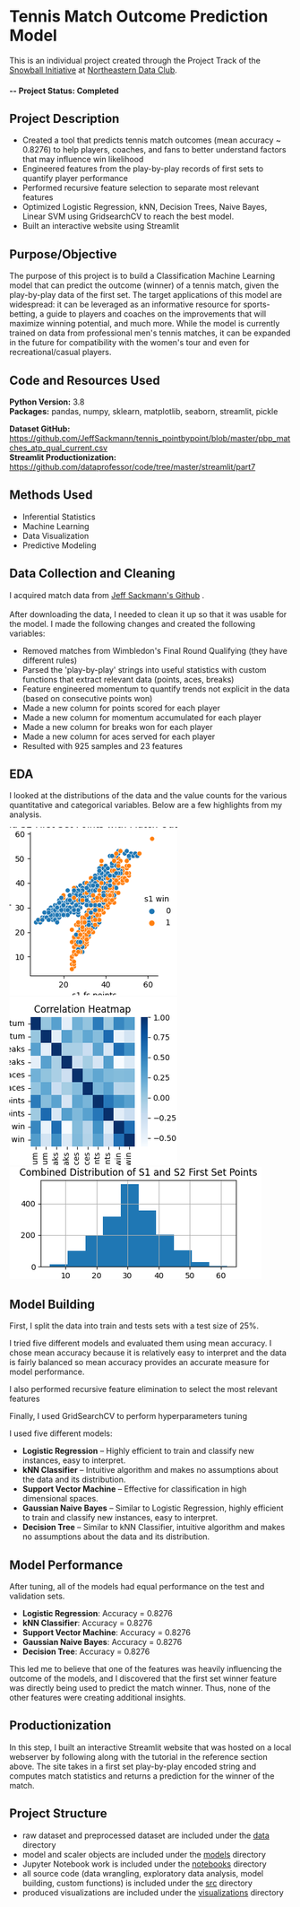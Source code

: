 # Tennis Match Outcome Prediction Model

This is an individual project created through the Project Track of
the [Snowball Initiative](https://dataclub.northeastern.edu/snowball/)
at [Northeastern Data Club](http://www.https://dataclub.northeastern.edu/).

#### -- Project Status: Completed

## Project Description

* Created a tool that predicts tennis match outcomes (mean accuracy ~ 0.8276) to help players, coaches, and fans to
  better understand factors that may influence win likelihood
* Engineered features from the play-by-play records of first sets to quantify player performance
* Performed recursive feature selection to separate most relevant features
* Optimized Logistic Regression, kNN, Decision Trees, Naive Bayes, Linear SVM using GridsearchCV to reach the best
  model.
* Built an interactive website using Streamlit

## Purpose/Objective

The purpose of this project is to build a Classification Machine Learning model that can predict the outcome (winner) of
a tennis match, given the play-by-play data of the first set. The target applications of this model are widespread: it
can be leveraged as an informative resource for sports-betting, a guide to players and coaches on the improvements that
will maximize winning potential, and much more. While the model is currently trained on data from professional men's
tennis matches, it can be expanded in the future for compatibility with the women's tour and even for
recreational/casual players.

## Code and Resources Used

**Python Version:** 3.8  
**Packages:** pandas, numpy, sklearn, matplotlib, seaborn, streamlit, pickle  

[comment]: <> (**For Web Framework Requirements:**  ```pip install -r requirements.txt```  )
**Dataset GitHub:** https://github.com/JeffSackmann/tennis_pointbypoint/blob/master/pbp_matches_atp_qual_current.csv  
**Streamlit Productionization:** https://github.com/dataprofessor/code/tree/master/streamlit/part7

## Methods Used

* Inferential Statistics
* Machine Learning
* Data Visualization
* Predictive Modeling

## Data Collection and Cleaning

I acquired match data
from [Jeff Sackmann's Github](https://github.com/JeffSackmann/tennis_pointbypoint/blob/master/pbp_matches_atp_qual_current.csv)
.
\
\
After downloading the data, I needed to clean it up so that it was usable for the model. I made the following changes
and created the following variables:

* Removed matches from Wimbledon's Final Round Qualifying (they have different rules)
* Parsed the 'play-by-play' strings into useful statistics with custom functions that extract relevant data (points,
  aces, breaks)
* Feature engineered momentum to quantify trends not explicit in the data (based on consecutive points won)
* Made a new column for points scored for each player
* Made a new column for momentum accumulated for each player
* Made a new column for breaks won for each player
* Made a new column for aces served for each player
* Resulted with 925 samples and 23 features

## EDA

I looked at the distributions of the data and the value counts for the various quantitative and categorical variables.
Below are a few highlights from my analysis.

![alt text](https://github.com/jjz17/Tennis-Match-Outcome-Prediction/blob/main/visualizations/s1_s2_points_win_relplot.png "First Set Points Colored By Winner")
![alt text](https://github.com/jjz17/Tennis-Match-Outcome-Prediction/blob/main/visualizations/correlation_heatmap.png "Correlations")
![alt text](https://github.com/jjz17/Tennis-Match-Outcome-Prediction/blob/main/visualizations/s1_s2_points_histogram.png "First Set Points Distribution")

## Model Building

First, I split the data into train and tests sets with a test size of 25%.

I tried five different models and evaluated them using mean accuracy. I chose mean accuracy because it is relatively
easy to interpret and the data is fairly balanced so mean accuracy provides an accurate measure for model performance.

I also performed recursive feature elimination to select the most relevant features

Finally, I used GridSearchCV to perform hyperparameters tuning

I used five different models:

* **Logistic Regression** – Highly efficient to train and classify new instances, easy to interpret.
* **kNN Classifier** – Intuitive algorithm and makes no assumptions about the data and its distribution.
* **Support Vector Machine** – Effective for classification in high dimensional spaces.
* **Gaussian Naive Bayes** – Similar to Logistic Regression, highly efficient to train and classify new instances, easy
  to interpret.
* **Decision Tree** – Similar to kNN Classifier, intuitive algorithm and makes no assumptions about the data and its
  distribution.

## Model Performance

After tuning, all of the models had equal performance on the test and validation sets.

* **Logistic Regression**: Accuracy = 0.8276
* **kNN Classifier**: Accuracy = 0.8276
* **Support Vector Machine**: Accuracy = 0.8276
* **Gaussian Naive Bayes**: Accuracy = 0.8276
* **Decision Tree**: Accuracy = 0.8276

This led me to believe that one of the features was heavily influencing the outcome of the models, and I discovered that
the first set winner feature was directly being used to predict the match winner. Thus, none of the other features were 
creating additional insights.

## Productionization

In this step, I built an interactive Streamlit website that was hosted on a local webserver by following along with the tutorial in the
reference section above. The site takes in a first set play-by-play encoded string and computes match statistics and
returns a prediction for the winner of the match.

## Project Structure

- raw dataset and preprocessed dataset are included under
  the [data](https://github.com/jjz17/Tennis-Match-Outcome-Prediction/tree/main/data) directory
- model and scaler objects are included under
  the [models](https://github.com/jjz17/Tennis-Match-Outcome-Prediction/tree/main/models) directory
- Jupyter Notebook work is included under
  the [notebooks](https://github.com/jjz17/Tennis-Match-Outcome-Prediction/tree/main/notebooks) directory
- all source code (data wrangling, exploratory data analysis, model building, custom functions) is included under
  the [src](https://github.com/jjz17/Tennis-Match-Outcome-Prediction/tree/main/src) directory
- produced visualizations are included under
  the [visualizations](https://github.com/jjz17/Tennis-Match-Outcome-Prediction/tree/main/visualizations) directory
